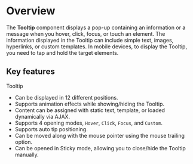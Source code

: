 # Overview

The **Tooltip** component displays a pop-up containing an information or a message when you hover, click, focus, or touch an element.
 The information displayed in the Tooltip can include simple text, images, hyperlinks, or custom templates. In mobile devices, to display
  the Tooltip, you need to tap and hold the target elements.

## Key features

Tooltip
* Can be displayed in 12 different positions.
* Supports animation effects while showing/hiding the Tooltip.
* Content can be assigned with static text, template, or loaded dynamically via AJAX.
* Supports 4 opening modes, `Hover`, `Click`, `Focus`, and `Custom`.
* Supports auto tip positioning.
* Can be moved along with the mouse pointer using the mouse trailing option.
* Can be opened in Sticky mode, allowing you to close/hide the Tooltip manually.
